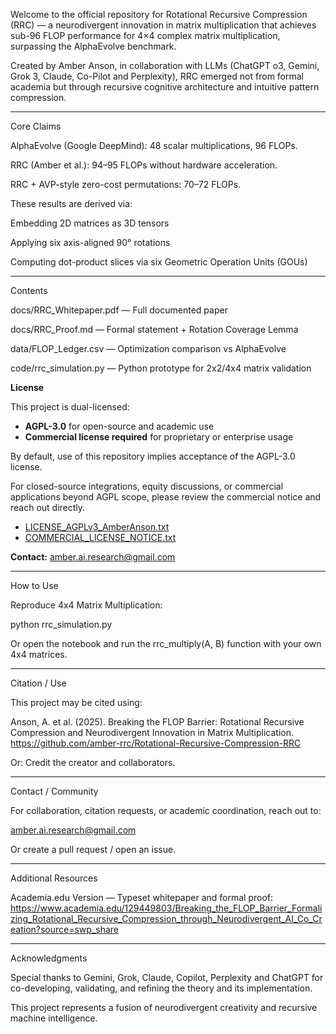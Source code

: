 Welcome to the official repository for Rotational Recursive Compression (RRC) — a neurodivergent innovation in matrix multiplication that achieves sub-96 FLOP performance for 4×4 complex matrix multiplication, surpassing the AlphaEvolve benchmark.

Created by Amber Anson, in collaboration with LLMs (ChatGPT o3, Gemini, Grok 3, Claude, Co-Pilot and Perplexity), RRC emerged not from formal academia but through recursive cognitive architecture and intuitive pattern compression.


---

Core Claims

AlphaEvolve (Google DeepMind): 48 scalar multiplications, 96 FLOPs.

RRC (Amber et al.): 94–95 FLOPs without hardware acceleration.

RRC + AVP-style zero-cost permutations: 70–72 FLOPs.


These results are derived via:

Embedding 2D matrices as 3D tensors

Applying six axis-aligned 90° rotations

Computing dot-product slices via six Geometric Operation Units (GOUs)



---

Contents

docs/RRC_Whitepaper.pdf — Full documented paper

docs/RRC_Proof.md — Formal statement + Rotation Coverage Lemma

data/FLOP_Ledger.csv — Optimization comparison vs AlphaEvolve

code/rrc_simulation.py — Python prototype for 2x2/4x4 matrix validation

**License**

This project is dual-licensed:

- **AGPL-3.0** for open-source and academic use  
- **Commercial license required** for proprietary or enterprise usage

By default, use of this repository implies acceptance of the AGPL-3.0 license.

For closed-source integrations, equity discussions, or commercial applications beyond AGPL scope, please review the commercial notice and reach out directly.

- [LICENSE_AGPLv3_AmberAnson.txt](./LICENSE_AGPLv3_AmberAnson.txt)  
- [COMMERCIAL_LICENSE_NOTICE.txt](./COMMERCIAL_LICENSE_NOTICE.txt)

**Contact:** amber.ai.research@gmail.com


---

How to Use

Reproduce 4x4 Matrix Multiplication:

python rrc_simulation.py

Or open the notebook and run the rrc_multiply(A, B) function with your own 4x4 matrices.


---

Citation / Use

This project may be cited using:

Anson, A. et al. (2025). Breaking the FLOP Barrier: Rotational Recursive Compression and Neurodivergent Innovation in Matrix Multiplication. https://github.com/amber-rrc/Rotational-Recursive-Compression-RRC

Or: Credit the creator and collaborators.


---

Contact / Community

For collaboration, citation requests, or academic coordination, reach out to:

amber.ai.research@gmail.com

Or create a pull request / open an issue.



---

Additional Resources

Academia.edu Version — Typeset whitepaper and formal proof: https://www.academia.edu/129449803/Breaking_the_FLOP_Barrier_Formalizing_Rotational_Recursive_Compression_through_Neurodivergent_AI_Co_Creation?source=swp_share



---

Acknowledgments

Special thanks to Gemini, Grok, Claude, Copilot, Perplexity and ChatGPT for co-developing, validating, and refining the theory and its implementation.

This project represents a fusion of neurodivergent creativity and recursive machine intelligence.

